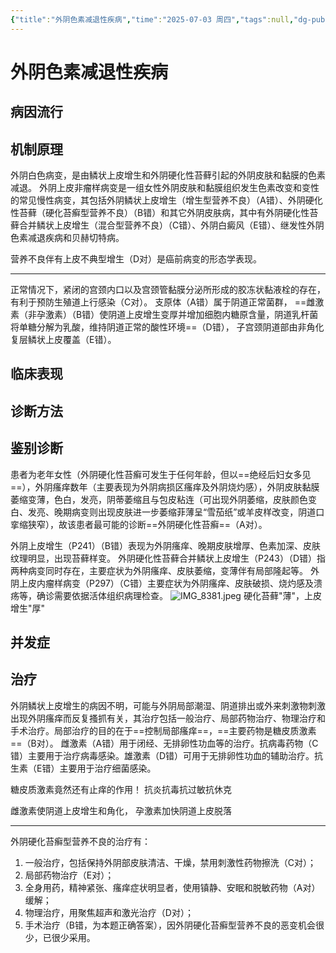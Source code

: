 ```yaml
---
{"title":"外阴色素减退性疾病","time":"2025-07-03 周四","tags":null,"dg-publish":true,"permalink":"/200 学习/215 妇产科学/第17章 外阴色素减退性疾病/外阴色素减退性疾病/","dgPassFrontmatter":true,"created":"2025-07-03T18:14:54.000+08:00","updated":"2025-08-08T11:43:12.951+08:00"}
---
```


# 外阴色素减退性疾病
## 病因流行
## 机制原理
外阴白色病变，是由鳞状上皮增生和外阴硬化性苔藓引起的外阴皮肤和黏膜的色素减退。
外阴上皮非瘤样病变是一组女性外阴皮肤和黏膜组织发生色素改变和变性的常见慢性病变，其包括外阴鳞状上皮增生（增生型营养不良）（A错）、外阴硬化性苔藓（硬化苔癣型营养不良）（B错）和其它外阴皮肤病，其中有外阴硬化性苔藓合并鳞状上皮增生（混合型营养不良）（C错）、外阴白癜风（E错）、继发性外阴色素减退疾病和贝赫切特病。

营养不良伴有上皮不典型增生（D对）是癌前病变的形态学表现。
***
正常情况下，紧闭的宫颈内口以及宫颈管黏膜分泌所形成的胶冻状黏液栓的存在，有利于预防生殖道上行感染（C对）。
支原体（A错）属于阴道正常菌群，
==雌激素（非孕激素）（B错）使阴道上皮增生变厚并增加细胞内糖原含量，阴道乳杆菌将单糖分解为乳酸，维持阴道正常的酸性环境==（D错），
子宫颈阴道部由非角化复层鳞状上皮覆盖（E错）。
## 临床表现
## 诊断方法
## 鉴别诊断
患者为老年女性（外阴硬化性苔癣可发生于任何年龄，但以==绝经后妇女多见==），外阴瘙痒数年（主要表现为外阴病损区瘙痒及外阴烧灼感），外阴皮肤黏膜萎缩变薄，色白，发亮，阴蒂萎缩且与包皮粘连（可出现外阴萎缩，皮肤颜色变白、发亮、晚期病变则出现皮肤进一步萎缩菲薄呈“雪茄纸”或羊皮样改变，阴道口挛缩狭窄），故该患者最可能的诊断==外阴硬化性苔癣==（A对）。

外阴上皮增生（P241）（B错）表现为外阴瘙痒、晚期皮肤增厚、色素加深、皮肤纹理明显，出现苔藓样变。
外阴硬化性苔藓合并鳞状上皮增生（P243）（D错）指两种病变同时存在，主要症状为外阴瘙痒、皮肤萎缩，变薄伴有局部隆起等。
外阴上皮内瘤样病变（P297）（C错）主要症状为外阴瘙痒、皮肤破损、烧灼感及溃疡等，确诊需要依据活体组织病理检查。
![IMG_8381.jpeg](/img/user/IMG_8381.jpeg)
硬化苔藓"薄"，上皮增生"厚"
## 并发症
## 治疗
外阴鳞状上皮增生的病因不明，可能与外阴局部潮湿、阴道排出或外来刺激物刺激出现外阴瘙痒而反复搔抓有关，其治疗包括一般治疗、局部药物治疗、物理治疗和手术治疗。局部治疗的目的在于==控制局部瘙痒==，==主要药物是糖皮质激素==（B对）。
雌激素（A错）用于闭经、无排卵性功血等的治疗。抗病毒药物（C错）主要用于治疗病毒感染。雄激素（D错）可用于无排卵性功血的辅助治疗。抗生素（E错）主要用于治疗细菌感染。

糖皮质激素竟然还有止痒的作用！
抗炎抗毒抗过敏抗休克

雌激素使阴道上皮增生和角化，
孕激素加快阴道上皮脱落
***
外阴硬化苔癣型营养不良的治疗有：
1. 一般治疗，包括保持外阴部皮肤清洁、干燥，禁用刺激性药物擦洗（C对）；
2. 局部药物治疗（E对）；
3. 全身用药，精神紧张、瘙痒症状明显者，使用镇静、安眠和脱敏药物（A对）缓解；
4. 物理治疗，用聚焦超声和激光治疗（D对）；
5. 手术治疗（B错，为本题正确答案），因外阴硬化苔癣型营养不良的恶变机会很少，已很少采用。













































































































































































































































































































































































































































